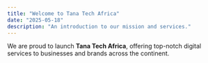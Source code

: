 ```yaml
---
title: "Welcome to Tana Tech Africa"
date: "2025-05-18"
description: "An introduction to our mission and services."
---
```


We are proud to launch **Tana Tech Africa**, offering top-notch digital services to businesses and brands across the continent.
